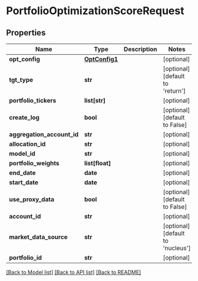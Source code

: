 # PortfolioOptimizationScoreRequest

## Properties
Name | Type | Description | Notes
------------ | ------------- | ------------- | -------------
**opt_config** | [**OptConfig1**](OptConfig1.md) |  | [optional] 
**tgt_type** | **str** |  | [optional] [default to 'return']
**portfolio_tickers** | **list[str]** |  | [optional] 
**create_log** | **bool** |  | [optional] [default to False]
**aggregation_account_id** | **str** |  | [optional] 
**allocation_id** | **str** |  | [optional] 
**model_id** | **str** |  | [optional] 
**portfolio_weights** | **list[float]** |  | [optional] 
**end_date** | **date** |  | [optional] 
**start_date** | **date** |  | [optional] 
**use_proxy_data** | **bool** |  | [optional] [default to False]
**account_id** | **str** |  | [optional] 
**market_data_source** | **str** |  | [optional] [default to 'nucleus']
**portfolio_id** | **str** |  | [optional] 

[[Back to Model list]](../README.md#documentation-for-models) [[Back to API list]](../README.md#documentation-for-api-endpoints) [[Back to README]](../README.md)


